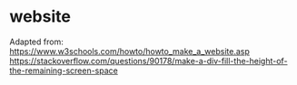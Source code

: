 # website
  Adapted from:
  https://www.w3schools.com/howto/howto_make_a_website.asp
  https://stackoverflow.com/questions/90178/make-a-div-fill-the-height-of-the-remaining-screen-space
